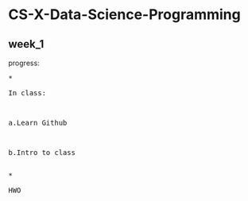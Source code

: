 CS-X-Data-Science-Programming
==========
week_1<br>
-------
progress:<br>
<pre>*<pre>In class:<br>
<pre><pre>a.Learn Github<br>
<pre><pre>b.Intro to class<br>
<pre>*<pre>HWO


